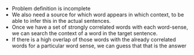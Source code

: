 - Problem definition is incomplete
- We also need a source for which word appears in which context, to be able to infer this in the actual sentences.
- Once we have a set of strongly correlated words with each word-sense, we can search the context of a word in the target sentence.
- If there is a high overlap of those words with the already correlated words for a particular word sense, we can guess that that is the answer

